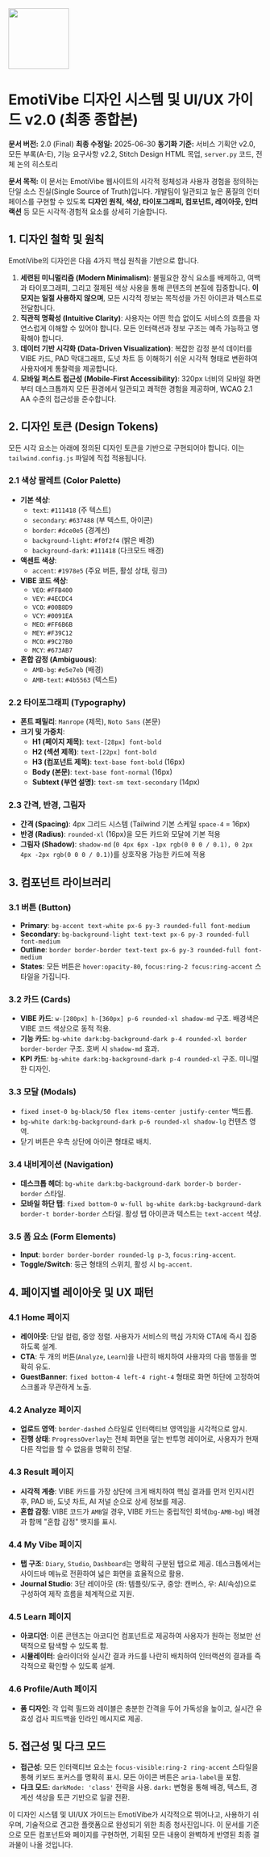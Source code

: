 <img src="https://r2cdn.perplexity.ai/pplx-full-logo-primary-dark%402x.png" class="logo" width="120"/>

# EmotiVibe 디자인 시스템 및 UI/UX 가이드 v2.0 (최종 종합본)

**문서 버전:** 2.0 (Final)
**최종 수정일:** 2025-06-30
**동기화 기준:** 서비스 기획안 v2.0, 모든 부록(A-E), 기능 요구사항 v2.2, Stitch Design HTML 목업, `server.py` 코드, 전체 논의 히스토리

**문서 목적:** 이 문서는 EmotiVibe 웹사이트의 시각적 정체성과 사용자 경험을 정의하는 단일 소스 진실(Single Source of Truth)입니다. 개발팀이 일관되고 높은 품질의 인터페이스를 구현할 수 있도록 **디자인 원칙, 색상, 타이포그래피, 컴포넌트, 레이아웃, 인터랙션** 등 모든 시각적·경험적 요소를 상세히 기술합니다.

## 1. 디자인 철학 및 원칙

EmotiVibe의 디자인은 다음 4가지 핵심 원칙을 기반으로 합니다.

1. **세련된 미니멀리즘 (Modern Minimalism)**: 불필요한 장식 요소를 배제하고, 여백과 타이포그래피, 그리고 절제된 색상 사용을 통해 콘텐츠의 본질에 집중합니다. **이모지는 일절 사용하지 않으며**, 모든 시각적 정보는 목적성을 가진 아이콘과 텍스트로 전달합니다.
2. **직관적 명확성 (Intuitive Clarity)**: 사용자는 어떤 학습 없이도 서비스의 흐름을 자연스럽게 이해할 수 있어야 합니다. 모든 인터랙션과 정보 구조는 예측 가능하고 명확해야 합니다.
3. **데이터 기반 시각화 (Data-Driven Visualization)**: 복잡한 감정 분석 데이터를 VIBE 카드, PAD 막대그래프, 도넛 차트 등 이해하기 쉬운 시각적 형태로 변환하여 사용자에게 통찰력을 제공합니다.
4. **모바일 퍼스트 접근성 (Mobile-First Accessibility)**: 320px 너비의 모바일 화면부터 데스크톱까지 모든 환경에서 일관되고 쾌적한 경험을 제공하며, WCAG 2.1 AA 수준의 접근성을 준수합니다.

## 2. 디자인 토큰 (Design Tokens)

모든 시각 요소는 아래에 정의된 디자인 토큰을 기반으로 구현되어야 합니다. 이는 `tailwind.config.js` 파일에 직접 적용됩니다.

### 2.1 색상 팔레트 (Color Palette)

- **기본 색상**:
    - `text`: `#111418` (주 텍스트)
    - `secondary`: `#637488` (부 텍스트, 아이콘)
    - `border`: `#dce0e5` (경계선)
    - `background-light`: `#f0f2f4` (밝은 배경)
    - `background-dark`: `#111418` (다크모드 배경)
- **액센트 색상**:
    - `accent`: `#1978e5` (주요 버튼, 활성 상태, 링크)
- **VIBE 코드 색상**:
    - `VEO`: `#FFB400`
    - `VEY`: `#4ECDC4`
    - `VCO`: `#00B8D9`
    - `VCY`: `#0091EA`
    - `MEO`: `#FF6B6B`
    - `MEY`: `#F39C12`
    - `MCO`: `#9C27B0`
    - `MCY`: `#673AB7`
- **혼합 감정 (Ambiguous)**:
    - `AMB-bg`: `#e5e7eb` (배경)
    - `AMB-text`: `#4b5563` (텍스트)


### 2.2 타이포그래피 (Typography)

- **폰트 패밀리**: `Manrope` (제목), `Noto Sans` (본문)
- **크기 및 가중치**:
    - **H1 (페이지 제목)**: `text-[28px] font-bold`
    - **H2 (섹션 제목)**: `text-[22px] font-bold`
    - **H3 (컴포넌트 제목)**: `text-base font-bold` (16px)
    - **Body (본문)**: `text-base font-normal` (16px)
    - **Subtext (부연 설명)**: `text-sm text-secondary` (14px)


### 2.3 간격, 반경, 그림자

- **간격 (Spacing)**: 4px 그리드 시스템 (Tailwind 기본 스케일 `space-4` = 16px)
- **반경 (Radius)**: `rounded-xl` (16px)을 모든 카드와 모달에 기본 적용
- **그림자 (Shadow)**: `shadow-md` (`0 4px 6px -1px rgb(0 0 0 / 0.1), 0 2px 4px -2px rgb(0 0 0 / 0.1)`)를 상호작용 가능한 카드에 적용


## 3. 컴포넌트 라이브러리

### 3.1 버튼 (Button)

- **Primary**: `bg-accent text-white px-6 py-3 rounded-full font-medium`
- **Secondary**: `bg-background-light text-text px-6 py-3 rounded-full font-medium`
- **Outline**: `border border-border text-text px-6 py-3 rounded-full font-medium`
- **States**: 모든 버튼은 `hover:opacity-80`, `focus:ring-2 focus:ring-accent` 스타일을 가집니다.


### 3.2 카드 (Cards)

- **VIBE 카드**: `w-[280px] h-[360px] p-6 rounded-xl shadow-md` 구조. 배경색은 VIBE 코드 색상으로 동적 적용.
- **기능 카드**: `bg-white dark:bg-background-dark p-4 rounded-xl border border-border` 구조. 호버 시 `shadow-md` 효과.
- **KPI 카드**: `bg-white dark:bg-background-dark p-4 rounded-xl` 구조. 미니멀한 디자인.


### 3.3 모달 (Modals)

- `fixed inset-0 bg-black/50 flex items-center justify-center` 백드롭.
- `bg-white dark:bg-background-dark p-6 rounded-xl shadow-lg` 컨텐츠 영역.
- 닫기 버튼은 우측 상단에 아이콘 형태로 배치.


### 3.4 내비게이션 (Navigation)

- **데스크톱 헤더**: `bg-white dark:bg-background-dark border-b border-border` 스타일.
- **모바일 하단 탭**: `fixed bottom-0 w-full bg-white dark:bg-background-dark border-t border-border` 스타일. 활성 탭 아이콘과 텍스트는 `text-accent` 색상.


### 3.5 폼 요소 (Form Elements)

- **Input**: `border border-border rounded-lg p-3`, `focus:ring-accent`.
- **Toggle/Switch**: 둥근 형태의 스위치, 활성 시 `bg-accent`.


## 4. 페이지별 레이아웃 및 UX 패턴

### 4.1 Home 페이지

- **레이아웃**: 단일 컬럼, 중앙 정렬. 사용자가 서비스의 핵심 가치와 CTA에 즉시 집중하도록 설계.
- **CTA**: 두 개의 버튼(`Analyze`, `Learn`)을 나란히 배치하여 사용자의 다음 행동을 명확히 유도.
- **GuestBanner**: `fixed bottom-4 left-4 right-4` 형태로 화면 하단에 고정하여 스크롤과 무관하게 노출.


### 4.2 Analyze 페이지

- **업로드 영역**: `border-dashed` 스타일로 인터랙티브 영역임을 시각적으로 암시.
- **진행 상태**: `ProgressOverlay`는 전체 화면을 덮는 반투명 레이어로, 사용자가 현재 다른 작업을 할 수 없음을 명확히 전달.


### 4.3 Result 페이지

- **시각적 계층**: VIBE 카드를 가장 상단에 크게 배치하여 핵심 결과를 먼저 인지시킨 후, PAD 바, 도넛 차트, AI 저널 순으로 상세 정보를 제공.
- **혼합 감정**: VIBE 코드가 `AMB`일 경우, VIBE 카드는 중립적인 회색(`bg-AMB-bg`) 배경과 함께 "혼합 감정" 뱃지를 표시.


### 4.4 My Vibe 페이지

- **탭 구조**: `Diary`, `Studio`, `Dashboard`는 명확히 구분된 탭으로 제공. 데스크톱에서는 사이드바 메뉴로 전환하여 넓은 화면을 효율적으로 활용.
- **Journal Studio**: 3단 레이아웃 (좌: 템플릿/도구, 중앙: 캔버스, 우: AI/속성)으로 구성하여 제작 흐름을 체계적으로 지원.


### 4.5 Learn 페이지

- **아코디언**: 이론 콘텐츠는 아코디언 컴포넌트로 제공하여 사용자가 원하는 정보만 선택적으로 탐색할 수 있도록 함.
- **시뮬레이터**: 슬라이더와 실시간 결과 카드를 나란히 배치하여 인터랙션의 결과를 즉각적으로 확인할 수 있도록 설계.


### 4.6 Profile/Auth 페이지

- **폼 디자인**: 각 입력 필드와 레이블은 충분한 간격을 두어 가독성을 높이고, 실시간 유효성 검사 피드백을 인라인 메시지로 제공.


## 5. 접근성 및 다크 모드

- **접근성**: 모든 인터랙티브 요소는 `focus-visible:ring-2 ring-accent` 스타일을 통해 키보드 포커스를 명확히 표시. 모든 아이콘 버튼은 `aria-label`을 포함.
- **다크 모드**: `darkMode: 'class'` 전략을 사용. `dark:` 변형을 통해 배경, 텍스트, 경계선 색상을 토큰 기반으로 일괄 전환.

이 디자인 시스템 및 UI/UX 가이드는 EmotiVibe가 시각적으로 뛰어나고, 사용하기 쉬우며, 기술적으로 견고한 플랫폼으로 완성되기 위한 최종 청사진입니다. 이 문서를 기준으로 모든 컴포넌트와 페이지를 구현하면, 기획된 모든 내용이 완벽하게 반영된 최종 결과물이 나올 것입니다.

